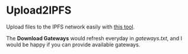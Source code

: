 # Upload2IPFS

Upload files to the IPFS network easily with [this tool](https://upload2ipfs.ipfs.qzz.io/).

The **Download Gateways** would refresh everyday in *gateways.txt*, and I would be happy if you can provide available gateways.
